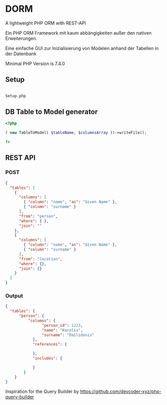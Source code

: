 # DORM
A lightweight PHP ORM with REST-API

Ein PHP ORM Framework mit kaum abbängigkeiten außer den nativen Erweiterungen.

Eine einfache GUI zur Inizialisierung von Modelen anhand der Tabellen in der Datenbank

Minimal PHP Version is 7.4.0

## Setup

```php

Setup.php

```


## DB Table to Model generator
```php
<?php

( new TableToModel( $tableName, $columnsArray ))->writeFile();

?>
```

## REST API

### POST
```json
{
  "tables": [
    {
      "columns": [
        { "column": "name", "as": "Given Name" },
        { "column": "surname" }
      ],
      "from": "person",
      "where": { },
      "join": ""
    },
    {
      "columns": [
        { "column": "name", "as": "Given Name" },
        { "column": "surname" }
      ],
      "from": "location",
      "where": {},
      "join": {}
    }
  ]
}
```

### Output
```json
{
  "tables": {
      "person": {
          "columns": {
                "person_id": 1223,
                "name": "Karolis",
                "surname": "Dailidonis"
            },
            "references": {

            },
            "includes": {

            }
        }
    }      
}
```



Inspiration for the Query Builder by
https://github.com/devcoder-xyz/php-query-builder
